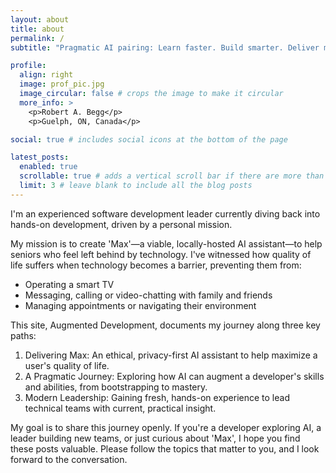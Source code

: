 ```yaml
---
layout: about
title: about
permalink: /
subtitle: "Pragmatic AI pairing: Learn faster. Build smarter. Deliver more."

profile:
  align: right
  image: prof_pic.jpg
  image_circular: false # crops the image to make it circular
  more_info: >
    <p>Robert A. Begg</p>
    <p>Guelph, ON, Canada</p>

social: true # includes social icons at the bottom of the page

latest_posts:
  enabled: true
  scrollable: true # adds a vertical scroll bar if there are more than 3 new posts items
  limit: 3 # leave blank to include all the blog posts
---
```


I'm an experienced software development leader currently diving back into hands-on development,
driven by a personal mission.

My mission is to create 'Max'—a viable, locally-hosted AI assistant—to help seniors who feel left behind by technology.
I've witnessed how quality of life suffers when technology becomes a barrier, preventing them from:
- Operating a smart TV
- Messaging, calling or video-chatting with family and friends
- Managing appointments or navigating their environment

This site, Augmented Development, documents my journey along three key paths:
1. Delivering Max: An ethical, privacy-first AI assistant to help maximize a user's quality of life.
2. A Pragmatic Journey: Exploring how AI can augment a developer's skills and abilities, from bootstrapping to mastery.
3. Modern Leadership: Gaining fresh, hands-on experience to lead technical teams with current, practical insight.

My goal is to share this journey openly. 
If you're a developer exploring AI, a leader building new teams, or just curious about 'Max', 
I hope you find these posts valuable. 
Please follow the topics that matter to you, and I look forward to the conversation.